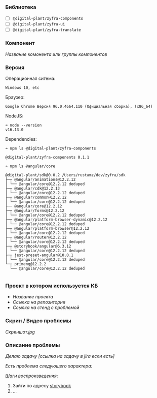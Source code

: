 ### Библиотека

- [ ] `@digital-plant/zyfra-components`
- [ ] `@digital-plant/zyfra-ui`
- [ ] `@digital-plant/zyfra-translate`

### Компонент

_Название комонента или группы компонентов_

### Версия

Операционная ситема:

`Windows 10, etc`

Браузер:

`Google Chrome Версия 96.0.4664.110 (Официальная сборка), (x86_64)`

NodeJS:
```
➜ node --version
v16.13.0
```

Dependencies:

```
➜ npm ls @digital-plant/zyfra-components

@digital-plant/zyfra-components 0.1.1
```

```
➜ npm ls @angular/core

@digital-plant/sdk@0.0.2 /Users/rustamz/dev/zyfra/sdk
├─┬ @angular/animations@12.2.12
│ └── @angular/core@12.2.12 deduped
├─┬ @angular/cdk@12.2.13
│ └── @angular/core@12.2.12 deduped
├─┬ @angular/common@12.2.12
│ └── @angular/core@12.2.12 deduped
├── @angular/core@12.2.12
├─┬ @angular/forms@12.2.12
│ └── @angular/core@12.2.12 deduped
├─┬ @angular/platform-browser-dynamic@12.2.12
│ └── @angular/core@12.2.12 deduped
├─┬ @angular/platform-browser@12.2.12
│ └── @angular/core@12.2.12 deduped
├─┬ @angular/router@12.2.12
│ └── @angular/core@12.2.12 deduped
├─┬ @storybook/angular@6.3.12
│ └── @angular/core@12.2.12 deduped
├─┬ jest-preset-angular@10.0.1
│ └── @angular/core@12.2.12 deduped
└─┬ primeng@12.2.2
  └── @angular/core@12.2.12 deduped


```

### Проект в котором используется КБ

- _Название проекта_
- _Ссылка на репозитории_
- _Ссылка на стенд с проблемой_

### Скрин / Видео проблемы

_Скриншот.jpg_

### Описание проблемы

_Делаю задачу [ссылка на задачу в jira если есть]_

_Есть проблема следующего характера:_

_Шаги воспроизведения_:

1. Зайти по адресу [storybook](https://zui-sdk.apps.okd01.ziiot.ru/storybook/index.html)
2. ...
